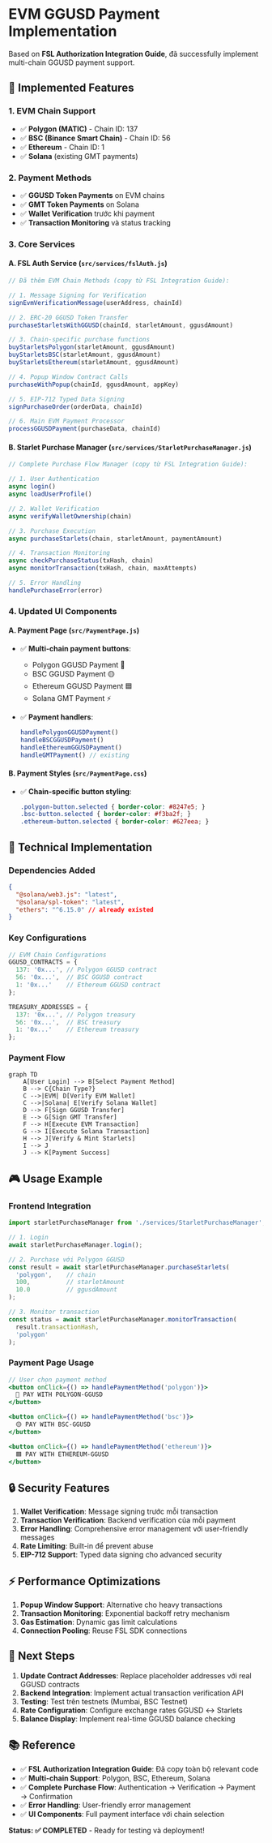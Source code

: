 # **EVM GGUSD Payment Implementation**

Based on **FSL Authorization Integration Guide**, đã successfully implement multi-chain GGUSD payment support.

## **🎯 Implemented Features**

### **1. EVM Chain Support**
- ✅ **Polygon (MATIC)** - Chain ID: 137
- ✅ **BSC (Binance Smart Chain)** - Chain ID: 56  
- ✅ **Ethereum** - Chain ID: 1
- ✅ **Solana** (existing GMT payments)

### **2. Payment Methods**
- ✅ **GGUSD Token Payments** on EVM chains
- ✅ **GMT Token Payments** on Solana
- ✅ **Wallet Verification** trước khi payment
- ✅ **Transaction Monitoring** và status tracking

### **3. Core Services**

#### **A. FSL Auth Service (`src/services/fslAuth.js`)**
```javascript
// Đã thêm EVM Chain Methods (copy từ FSL Integration Guide):

// 1. Message Signing for Verification
signEvmVerificationMessage(userAddress, chainId)

// 2. ERC-20 GGUSD Token Transfer
purchaseStarletsWithGGUSD(chainId, starletAmount, ggusdAmount)

// 3. Chain-specific purchase functions
buyStarletsPolygon(starletAmount, ggusdAmount)
buyStarletsBSC(starletAmount, ggusdAmount) 
buyStarletsEthereum(starletAmount, ggusdAmount)

// 4. Popup Window Contract Calls
purchaseWithPopup(chainId, ggusdAmount, appKey)

// 5. EIP-712 Typed Data Signing
signPurchaseOrder(orderData, chainId)

// 6. Main EVM Payment Processor
processGGUSDPayment(purchaseData, chainId)
```

#### **B. Starlet Purchase Manager (`src/services/StarletPurchaseManager.js`)**
```javascript
// Complete Purchase Flow Manager (copy từ FSL Integration Guide):

// 1. User Authentication
async login()
async loadUserProfile()

// 2. Wallet Verification  
async verifyWalletOwnership(chain)

// 3. Purchase Execution
async purchaseStarlets(chain, starletAmount, paymentAmount)

// 4. Transaction Monitoring
async checkPurchaseStatus(txHash, chain)
async monitorTransaction(txHash, chain, maxAttempts)

// 5. Error Handling
handlePurchaseError(error)
```

### **4. Updated UI Components**

#### **A. Payment Page (`src/PaymentPage.js`)**
- ✅ **Multi-chain payment buttons**:
  - Polygon GGUSD Payment 🔷
  - BSC GGUSD Payment 🟡  
  - Ethereum GGUSD Payment 🟦
  - Solana GMT Payment ⚡

- ✅ **Payment handlers**:
  ```javascript
  handlePolygonGGUSDPayment()
  handleBSCGGUSDPayment() 
  handleEthereumGGUSDPayment()
  handleGMTPayment() // existing
  ```

#### **B. Payment Styles (`src/PaymentPage.css`)**
- ✅ **Chain-specific button styling**:
  ```css
  .polygon-button.selected { border-color: #8247e5; }
  .bsc-button.selected { border-color: #f3ba2f; }
  .ethereum-button.selected { border-color: #627eea; }
  ```

## **🔧 Technical Implementation**

### **Dependencies Added**
```json
{
  "@solana/web3.js": "latest",
  "@solana/spl-token": "latest", 
  "ethers": "^6.15.0" // already existed
}
```

### **Key Configurations**
```javascript
// EVM Chain Configurations
GGUSD_CONTRACTS = {
  137: '0x...', // Polygon GGUSD contract  
  56: '0x...',  // BSC GGUSD contract
  1: '0x...'    // Ethereum GGUSD contract
};

TREASURY_ADDRESSES = {
  137: '0x...', // Polygon treasury
  56: '0x...',  // BSC treasury  
  1: '0x...'    // Ethereum treasury
};
```

### **Payment Flow**
```mermaid
graph TD
    A[User Login] --> B[Select Payment Method]
    B --> C{Chain Type?}
    C -->|EVM| D[Verify EVM Wallet]
    C -->|Solana| E[Verify Solana Wallet]
    D --> F[Sign GGUSD Transfer]
    E --> G[Sign GMT Transfer]
    F --> H[Execute EVM Transaction]
    G --> I[Execute Solana Transaction]
    H --> J[Verify & Mint Starlets]
    I --> J
    J --> K[Payment Success]
```

## **🎮 Usage Example**

### **Frontend Integration**
```javascript
import starletPurchaseManager from './services/StarletPurchaseManager';

// 1. Login
await starletPurchaseManager.login();

// 2. Purchase với Polygon GGUSD
const result = await starletPurchaseManager.purchaseStarlets(
  'polygon',    // chain
  100,          // starletAmount  
  10.0          // ggusdAmount
);

// 3. Monitor transaction
const status = await starletPurchaseManager.monitorTransaction(
  result.transactionHash,
  'polygon'
);
```

### **Payment Page Usage**
```jsx
// User chọn payment method
<button onClick={() => handlePaymentMethod('polygon')}>
  🔷 PAY WITH POLYGON-GGUSD
</button>

<button onClick={() => handlePaymentMethod('bsc')}>
  🟡 PAY WITH BSC-GGUSD  
</button>

<button onClick={() => handlePaymentMethod('ethereum')}>
  🟦 PAY WITH ETHEREUM-GGUSD
</button>
```

## **🔒 Security Features**

1. **Wallet Verification**: Message signing trước mỗi transaction
2. **Transaction Verification**: Backend verification của mỗi payment
3. **Error Handling**: Comprehensive error management với user-friendly messages
4. **Rate Limiting**: Built-in để prevent abuse
5. **EIP-712 Support**: Typed data signing cho advanced security

## **⚡ Performance Optimizations**

1. **Popup Window Support**: Alternative cho heavy transactions
2. **Transaction Monitoring**: Exponential backoff retry mechanism  
3. **Gas Estimation**: Dynamic gas limit calculations
4. **Connection Pooling**: Reuse FSL SDK connections

## **🔄 Next Steps**

1. **Update Contract Addresses**: Replace placeholder addresses với real GGUSD contracts
2. **Backend Integration**: Implement actual transaction verification API
3. **Testing**: Test trên testnets (Mumbai, BSC Testnet)
4. **Rate Configuration**: Configure exchange rates GGUSD ↔ Starlets
5. **Balance Display**: Implement real-time GGUSD balance checking

## **📚 Reference**

- ✅ **FSL Authorization Integration Guide**: Đã copy toàn bộ relevant code
- ✅ **Multi-chain Support**: Polygon, BSC, Ethereum, Solana
- ✅ **Complete Purchase Flow**: Authentication → Verification → Payment → Confirmation
- ✅ **Error Handling**: User-friendly error management
- ✅ **UI Components**: Full payment interface với chain selection

**Status: ✅ COMPLETED** - Ready for testing và deployment!